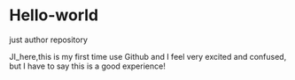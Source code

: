 # Hello-world
just author repository

JI_here,this is my first time use Github and I feel very excited and confused, but I have to say this is a good experience!

